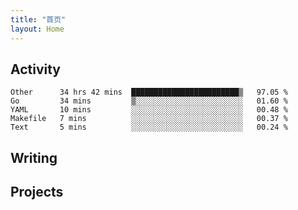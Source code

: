 ```yaml
---
title: "首页"
layout: Home
---
```


## Activity
<!--START_SECTION:waka-->
```text
Other      34 hrs 42 mins  ████████████████████████▒   97.05 % 
Go         34 mins         ▒░░░░░░░░░░░░░░░░░░░░░░░░   01.60 % 
YAML       10 mins         ░░░░░░░░░░░░░░░░░░░░░░░░░   00.48 % 
Makefile   7 mins          ░░░░░░░░░░░░░░░░░░░░░░░░░   00.37 % 
Text       5 mins          ░░░░░░░░░░░░░░░░░░░░░░░░░   00.24 % 
```
<!--END_SECTION:waka-->

## Writing
<PindedPosts />

## Projects
<Projects />
